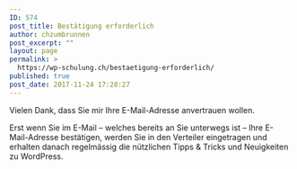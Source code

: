 ```yaml
---
ID: 574
post_title: Bestätigung erforderlich
author: chzumbrunnen
post_excerpt: ""
layout: page
permalink: >
  https://wp-schulung.ch/bestaetigung-erforderlich/
published: true
post_date: 2017-11-24 17:28:27
---
```

<!-- wp:core/paragraph -->

Vielen Dank, dass Sie mir Ihre E-Mail-Adresse anvertrauen wollen.

<!-- /wp:core/paragraph -->

<!-- wp:core/paragraph -->

Erst wenn Sie im E-Mail – welches bereits an Sie unterwegs ist – Ihre E-Mail-Adresse bestätigen, werden Sie in den Verteiler eingetragen und erhalten danach regelmässig die nützlichen Tipps &amp; Tricks und Neuigkeiten zu WordPress.

&nbsp;

<!-- /wp:core/paragraph -->